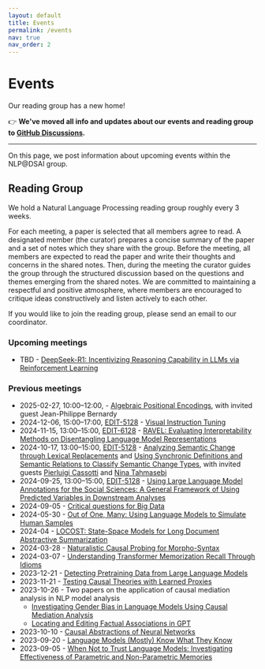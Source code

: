 ```yaml
---
layout: default
title: Events
permalink: /events
nav: true
nav_order: 2
---
```


# Events

Our reading group has a new home!

👉 **We've moved all info and updates about our events and reading group to [GitHub Discussions](https://github.com/orgs/dsai-nlp/discussions).**

------

On this page, we post information about upcoming events within the NLP@DSAI group.

<!--
we hold  regular events at NLP@DSAI: a weekly fika and a
reading group.
If you have a question about either, feel free to send an email to our coordinator.

## Fika

We like to have a weekly fika together at **15:00 on Wednesday afternoons** in
the 8th floor lunchroom in the EDIT building. We sometimes have a particular
topic for these fikas, but mostly we tend to just catch up and talk about what
we have on our mind. Come join us if you'd like to get to know the group a bit
more!
-->

## Reading Group

We hold a Natural Language Processing reading group roughly every 3 weeks.

For each meeting, a paper is selected that all members agree to read. A
designated member (the curator) prepares a concise summary of the paper and a
set of notes which they share with the group. Before the meeting, all members
are expected to read the paper and write their thoughts and concerns in the
shared notes. Then, during the meeting the curator guides the group through the
structured discussion based on the questions and themes emerging from the shared
notes. We are committed to maintaining a respectful and positive atmosphere,
where members are encouraged to critique ideas constructively and listen
actively to each other.

If you would like to join the reading group, please send an email to our coordinator.

### Upcoming meetings

- TBD - [DeepSeek-R1: Incentivizing Reasoning Capability in LLMs via Reinforcement Learning](https://arxiv.org/abs/2501.12948)

### Previous meetings

- 2025-02-27, 10:00&ndash;12:00, - [Algebraic Positional Encodings](https://arxiv.org/abs/2312.16045), with invited guest Jean-Philippe Bernardy
- 2024-12-06, 15:00&ndash;17:00, [EDIT-5128](https://maps.chalmers.se/#e04e51e0-36ae-11ea-a7b1-c33e025140ed) - [Visual Instruction Tuning](https://papers.nips.cc/paper_files/paper/2023/hash/6dcf277ea32ce3288914faf369fe6de0-Abstract-Conference.html)
- 2024-11-15, 13:00&ndash;15:00, [EDIT-6128](https://maps.chalmers.se/#f6db5480-36ae-11ea-95e6-15f261a81417) - [RAVEL: Evaluating Interpretability Methods on Disentangling Language Model Representations](https://aclanthology.org/2024.acl-long.470/)
- 2024-10-17, 13:00&ndash;15:00, [EDIT-5128](https://maps.chalmers.se/#e04e51e0-36ae-11ea-a7b1-c33e025140ed) - [Analyzing Semantic Change through Lexical Replacements](https://aclanthology.org/2024.acl-long.246.pdf) and [Using Synchronic Definitions and Semantic Relations to Classify Semantic Change Types](https://aclanthology.org/2024.acl-long.249.pdf), with invited guests [Pierluigi Cassotti](https://www.gu.se/om-universitetet/hitta-person/pierluigicassotti) and [Nina Tahmasebi](http://tahmasebi.se/)
- 2024-09-25, 13:00&ndash;15:00, [EDIT-5128](https://maps.chalmers.se/#e04e51e0-36ae-11ea-a7b1-c33e025140ed) - [Using Large Language Model Annotations for the Social Sciences:
A General Framework of Using Predicted Variables in Downstream Analyses](https://naokiegami.com/paper/dsl_ss.pdf)
- 2024-09-05 - [Critical questions for Big Data](https://www.dhi.ac.uk/san/waysofbeing/data/communication-zangana-boyd-2012.pdf)
- 2024-05-30 - [Out of One, Many: Using Language Models to Simulate Human Samples
](https://www.cambridge.org/core/journals/political-analysis/article/out-of-one-many-using-language-models-to-simulate-human-samples/035D7C8A55B237942FB6DBAD7CAA4E49)
- 2024-04 - [LOCOST: State-Space Models for Long Document Abstractive Summarization](https://aclanthology.org/2024.eacl-long.69/)
- 2024-03-28 - [Naturalistic Causal Probing for Morpho-Syntax](https://aclanthology.org/2023.tacl-1.23.pdf)
- 2024-03-07 - [Understanding Transformer Memorization Recall Through Idioms](https://aclanthology.org/2023.eacl-main.19.pdf)
- 2023-12-21 - [Detecting Pretraining Data from Large Language Models](https://arxiv.org/abs/2310.16789)
- 2023-11-21 - [Testing Causal Theories with Learned Proxies](https://www.annualreviews.org/content/journals/10.1146/annurev-polisci-051120-111443)
- 2023-10-26 - Two papers on the application of causal mediation analysis in NLP model analysis
    - [Investigating Gender Bias in Language Models Using Causal Mediation Analysis](https://proceedings.neurips.cc/paper/2020/file/92650b2e92217715fe312e6fa7b90d82-Paper.pdf)
    - [Locating and Editing Factual Associations in GPT](https://arxiv.org/abs/2202.05262)
- 2023-10-10 - [Causal Abstractions of Neural Networks](https://proceedings.neurips.cc/paper_files/paper/2021/file/4f5c422f4d49a5a807eda27434231040-Paper.pdf)
- 2023-09-20 - [Language Models (Mostly) Know What They Know](https://arxiv.org/pdf/2207.05221.pdf)
- 2023-09-05 - [When Not to Trust Language Models: Investigating Effectiveness of Parametric and Non-Parametric Memories](https://arxiv.org/pdf/2212.10511.pdf)
